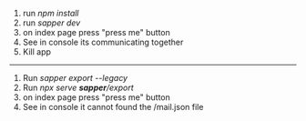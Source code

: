 1. run _npm install_
2. run _sapper dev_
3. on index page press "press me" button
4. See in console its communicating together
5. Kill app
---
1. Run _sapper export --legacy_
2. Run _npx serve __sapper__/export_
3. on index page press "press me" button
4. See in console it cannot found the /mail.json file